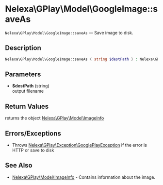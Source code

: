 # Nelexa\GPlay\Model\GoogleImage::saveAs
`Nelexa\GPlay\Model\GoogleImage::saveAs` — Save image to disk.

## Description
```php
Nelexa\GPlay\Model\GoogleImage::saveAs ( string $destPath ) : Nelexa\GPlay\Model\ImageInfo
```

## Parameters
* **$destPath** (string)  
output filename

## Return Values
returns the object [Nelexa\GPlay\Model\ImageInfo](../ImageInfo/README.md)


## Errors/Exceptions
* Throws [Nelexa\GPlay\Exception\GooglePlayException](../GooglePlayException/README.md) if the error is HTTP or save to disk
## See Also
* [Nelexa\GPlay\Model\ImageInfo](../ImageInfo/README.md) - Contains information about the image.
